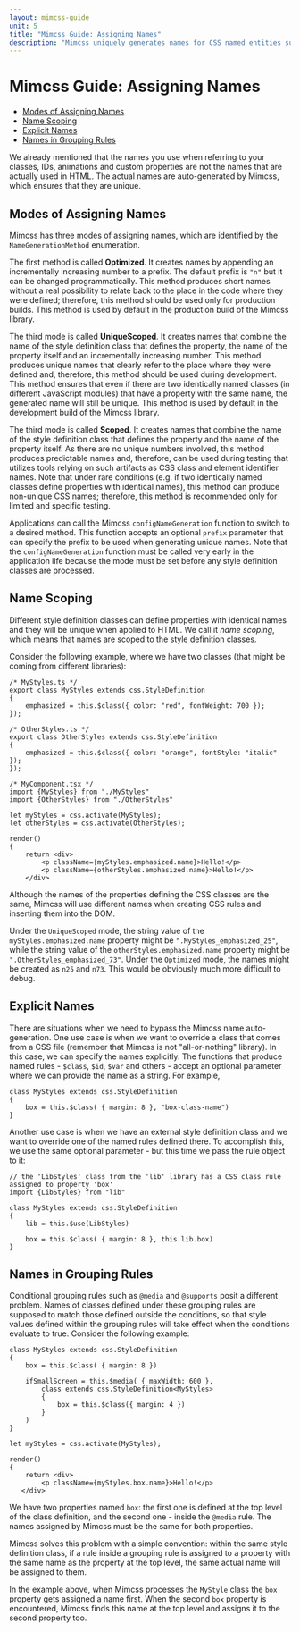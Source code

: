 ```yaml
---
layout: mimcss-guide
unit: 5
title: "Mimcss Guide: Assigning Names"
description: "Mimcss uniquely generates names for CSS named entities such as classes, element identifiers, custom variables, animations, counters, grid lines and grid areas."
---
```


# Mimcss Guide: Assigning Names

* [Modes of Assigning Names](#modes-of-assigning-names)
* [Name Scoping](#name-scoping)
* [Explicit Names](#explicit-names)
* [Names in Grouping Rules](#names-in-grouping-rules)

We already mentioned that the names you use when referring to your classes, IDs, animations and custom properties are not the names that are actually used in HTML. The actual names are auto-generated by Mimcss, which ensures that they are unique.

## Modes of Assigning Names
Mimcss has three modes of assigning names, which are identified by the `NameGenerationMethod` enumeration.

The first method is called **Optimized**. It creates names by appending an incrementally increasing number to a prefix. The default prefix is `"n"` but it can be changed programmatically. This method produces short names without a real possibility to relate back to the place in the code where they were defined; therefore, this method should be used only for production builds. This method is used by default in the production build of the Mimcss library.

The third mode is called **UniqueScoped**. It creates names that combine the name of the style definition class that defines the property, the name of the property itself and an incrementally increasing number. This method produces unique names that clearly refer to the place where they were defined and, therefore, this method should be used during development. This method ensures that even if there are two identically named classes (in different JavaScript modules) that have a property with the same name, the generated name will still be unique. This method is used by default in the development build of the Mimcss library.

The third mode is called **Scoped**. It creates names that combine the name of the style definition class that defines the property and the name of the property itself. As there are no unique numbers involved, this method produces predictable names and, therefore, can be used during testing that utilizes tools relying on such artifacts as CSS class and element identifier names. Note that under rare conditions (e.g. if two identically named classes define properties with identical names), this method can produce non-unique CSS names; therefore, this method is recommended only for limited and specific testing.

Applications can call the Mimcss `configNameGeneration` function to switch to a desired method. This function accepts an optional `prefix` parameter that can specify the prefix to be used when generating unique names. Note that the `configNameGeneration` function must be called very early in the application life because the mode must be set before any style definition classes are processed.

## Name Scoping
Different style definition classes can define properties with identical names and they will be unique when applied to HTML. We call it *name scoping*, which means that names are scoped to the style definition classes.

Consider the following example, where we have two classes (that might be coming from different libraries):

```tsx
/* MyStyles.ts */
export class MyStyles extends css.StyleDefinition
{
    emphasized = this.$class({ color: "red", fontWeight: 700 });
});

/* OtherStyles.ts */
export class OtherStyles extends css.StyleDefinition
{
    emphasized = this.$class({ color: "orange", fontStyle: "italic" });
});

/* MyComponent.tsx */
import {MyStyles} from "./MyStyles"
import {OtherStyles} from "./OtherStyles"

let myStyles = css.activate(MyStyles);
let otherStyles = css.activate(OtherStyles);

render()
{
    return <div>
        <p className={myStyles.emphasized.name}>Hello!</p>
        <p className={otherStyles.emphasized.name}>Hello!</p>
    </div>
```

Although the names of the properties defining the CSS classes are the same, Mimcss will use different names when creating CSS rules and inserting them into the DOM.

Under the `UniqueScoped` mode, the string value of the `myStyles.emphasized.name` property might be `".MyStyles_emphasized_25"`, while the string value of the `otherStyles.emphasized.name` property might be `".OtherStyles_emphasized_73"`. Under the `Optimized` mode, the names might be created as `n25` and `n73`. This would be obviously much more difficult to debug.

## Explicit Names
There are situations when we need to bypass the Mimcss name auto-generation. One use case is when we want to override a class that comes from a CSS file (remember that Mimcss is not "all-or-nothing" library). In this case, we can specify the names explicitly. The functions that produce named rules - `$class`, `$id`, `$var` and others - accept an optional parameter where we can provide the name as a string. For example,

```tsx
class MyStyles extends css.StyleDefinition
{
    box = this.$class( { margin: 8 }, "box-class-name")
}
```

Another use case is when we have an external style definition class and we want to override one of the named rules defined there. To accomplish this, we use the same optional parameter - but this time we pass the rule object to it:

```tsx
// the 'LibStyles' class from the 'lib' library has a CSS class rule assigned to property 'box'
import {LibStyles} from "lib"

class MyStyles extends css.StyleDefinition
{
    lib = this.$use(LibStyles)

    box = this.$class( { margin: 8 }, this.lib.box)
}
```

## Names in Grouping Rules
Conditional grouping rules such as `@media` and `@supports` posit a different problem. Names of classes defined under these grouping rules are supposed to match those defined outside the conditions, so that style values defined within the grouping rules will take effect when the conditions evaluate to true. Consider the following example:

```tsx
class MyStyles extends css.StyleDefinition
{
    box = this.$class( { margin: 8 })

    ifSmallScreen = this.$media( { maxWidth: 600 },
        class extends css.StyleDefinition<MyStyles>
        {
            box = this.$class({ margin: 4 })
        }
    )
}

let myStyles = css.activate(MyStyles);

render()
{
    return <div>
        <p className={myStyles.box.name}>Hello!</p>
   </div>
```

We have two properties named `box`: the first one is defined at the top level of the class definition, and the second one - inside the `@media` rule. The names assigned by Mimcss must be the same for both properties.

Mimcss solves this problem with a simple convention: within the same style definition class, if a rule inside a grouping rule is assigned to a property with the same name as the property at the top level, the same actual name will be assigned to them.

In the example above, when Mimcss processes the `MyStyle` class the `box` property gets assigned a name first. When the second `box` property is encountered, Mimcss finds this name at the top level and assigns it to the second property too.

